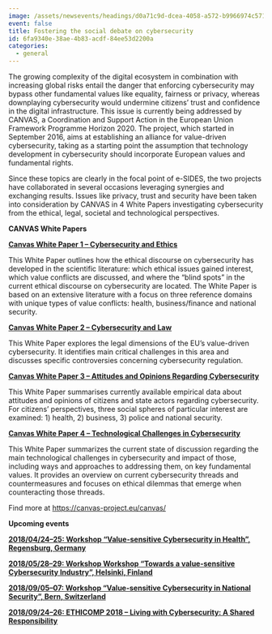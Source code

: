```yaml
---
image: /assets/newsevents/headings/d0a71c9d-dcea-4058-a572-b9966974c571.png
event: false
title: Fostering the social debate on cybersecurity
id: 6fa9340e-38ae-4b83-acdf-84ee53d2200a
categories:
  - general
---
```

<p>The growing complexity of the digital ecosystem in combination with increasing global risks entail the danger that enforcing cybersecurity may bypass other fundamental values like equality, fairness or privacy, whereas downplaying cybersecurity would undermine citizens’ trust and confidence in the digital infrastructure. This issue is currently being addressed by CANVAS, a Coordination and Support Action in the European Union Framework Programme Horizon 2020. The project, which started in September 2016, aims at establishing an alliance for value-driven cybersecurity, taking as a starting point the assumption that technology development in cybersecurity should incorporate European values and fundamental rights.
</p>
<p>Since these topics are clearly in the focal point of e-SIDES, the two projects have collaborated in several occasions leveraging synergies and exchanging results. Issues like privacy, trust and security have been taken into consideration by CANVAS in 4 White Papers investigating cybersecurity from the ethical, legal, societal and technological perspectives. <cite></cite>
</p>
<p><strong>CANVAS White Papers</strong>
</p>
<p><a href="https://ssrn.com/abstract=3091909"><strong>Canvas White Paper 1 – Cybersecurity and Ethics</strong></a><strong><u></u></strong>
</p>
<p>This White Paper outlines how the ethical discourse on cybersecurity has developed in the scientific literature: which ethical issues gained interest, which value conflicts are discussed, and where the “blind spots” in the current ethical discourse on cybersecurity are located. The White Paper is based on an extensive literature with a focus on three reference domains with unique types of value conflicts: health, business/finance and national security.
</p>
<p><a href="https://ssrn.com/abstract=3091939"><strong>Canvas White Paper 2 – Cybersecurity and Law</strong></a>
</p>
<p>This White Paper explores the legal dimensions of the EU’s value-driven cybersecurity. It identifies main critical challenges in this area and discusses specific controversies concerning cybersecurity regulation.
</p>
<p><a href="https://ssrn.com/abstract=3091920"><strong>Canvas White Paper 3 – Attitudes and Opinions Regarding Cybersecurity</strong></a><strong><u></u></strong>
</p>
<p>This White Paper summarises currently available empirical data about attitudes and opinions of citizens and state actors regarding cybersecurity. For citizens’ perspectives, three social spheres of particular interest are examined: 1) health, 2) business, 3) police and national security.
</p>
<p><a href="https://ssrn.com/abstract=3091942"><strong>Canvas White Paper 4 – Technological Challenges in Cybersecurity</strong></a><strong><u></u></strong>
</p>
<p>This White Paper summarizes the current state of discussion regarding the main technological challenges in cybersecurity and impact of those, including ways and approaches to addressing them, on key fundamental values. It provides an overview on current cybersecurity threads and countermeasures and focuses on ethical dilemmas that emerge when counteracting those threads.
</p>
<p>Find more at <a href="https://canvas-project.eu/canvas/">https://canvas-project.eu/canvas/</a><cite></cite>
</p>
<p><strong>Upcoming events</strong>
</p>
<p><a href="https://canvas-project.eu/canvas/20180424-25-workshop-value-sensitive-cybersecurity-in-health-regensburg-germany/"><strong>2018/04/24–25: Workshop “Value-sensitive Cybersecurity in Health”, Regensburg, Germany</strong></a>
</p>
<p><a href="https://canvas-project.eu/canvas/20180528-29-workshop-workshop-towards-a-value-sensitive-cybersecurity-industry-helsinki-finland/"><strong>2018/05/28–29: Workshop Workshop “Towards a value-sensitive Cybersecurity Industry”, Helsinki, Finland</strong></a>
</p>
<p><a href="https://canvas-project.eu/canvas/20180905-07-workshop-value-sensitive-cybersecurity-in-national-security-bern-switzerland/"><strong>2018/09/05–07: Workshop “Value-sensitive Cybersecurity in National Security”, Bern, Switzerland</strong></a>
</p>
<p><a href="https://canvas-project.eu/canvas/20180924-26-ethicomp-2018-living-with-cybersecurity-a-shared-responsibility/"><strong>2018/09/24–26: ETHICOMP 2018 – Living with Cybersecurity: A Shared Responsibility</strong></a>
</p>
<p><br>
</p>